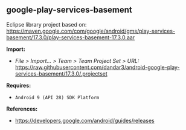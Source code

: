 ## google-play-services-basement

Eclipse library project based on:<br/>
https://maven.google.com/com/google/android/gms/play-services-basement/17.3.0/play-services-basement-17.3.0.aar

**Import:**
- _File > Import... > Team > Team Project Set > URL:_<br/>
  https://raw.githubusercontent.com/dandar3/android-google-play-services-basement/17.3.0/.projectset

**Requires:**
- `Android 9 (API 28) SDK Platform`

**References:**
- https://developers.google.com/android/guides/releases